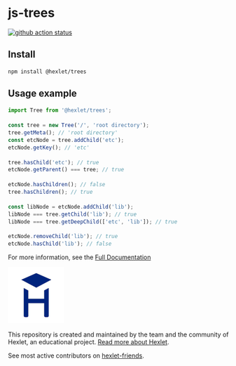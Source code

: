 # js-trees

[![github action status](https://github.com/hexlet-components/js-trees/workflows/Node%20CI/badge.svg)](https://github.com/hexlet-components/js-trees/actions)

## Install

```sh
npm install @hexlet/trees
```

## Usage example

```javascript
import Tree from '@hexlet/trees';

const tree = new Tree('/', 'root directory');
tree.getMeta(); // 'root directory'
const etcNode = tree.addChild('etc');
etcNode.getKey(); // 'etc'

tree.hasChild('etc'); // true
etcNode.getParent() === tree; // true

etcNode.hasChildren(); // false
tree.hasChildren(); // true

const libNode = etcNode.addChild('lib');
libNode === tree.getChild('lib'); // true
libNode === tree.getDeepChild(['etc', 'lib']); // true

etcNode.removeChild('lib'); // true
etcNode.hasChild('lib'); // false
```

For more information, see the [Full Documentation](https://github.com/hexlet-components/js-trees/tree/master/docs)

[![Hexlet Ltd. logo](https://raw.githubusercontent.com/Hexlet/assets/master/images/hexlet_logo128.png)](https://hexlet.io/pages/about?utm_source=github&utm_medium=link&utm_campaign=js-trees)

This repository is created and maintained by the team and the community of Hexlet, an educational project. [Read more about Hexlet](https://hexlet.io/pages/about?utm_source=github&utm_medium=link&utm_campaign=js-trees).

See most active contributors on [hexlet-friends](https://friends.hexlet.io/).
